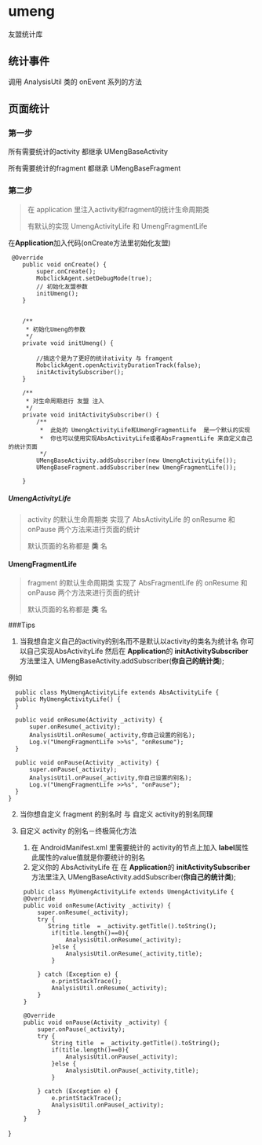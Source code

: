 # umeng
友盟统计库

##  统计事件
 调用 AnalysisUtil 类的 onEvent 系列的方法
 
## 页面统计
### 第一步
所有需要统计的activity 都继承  UMengBaseActivity

所有需要统计的fragment 都继承 UMengBaseFragment 

###  第二步 
> 在  application 里注入activity和fragment的统计生命周期类
>
> 有默认的实现  UmengActivityLife 和 UmengFragmentLife 

在**Application**加入代码(onCreate方法里初始化友盟)

```
 @Override
    public void onCreate() {
        super.onCreate();
        MobclickAgent.setDebugMode(true);
        // 初始化友盟参数
        initUmeng();
    }


    /**
     * 初始化Umeng的参数
     */
    private void initUmeng() {
       
        //搞这个是为了更好的统计ativity 与 framgent
        MobclickAgent.openActivityDurationTrack(false);
        initActivitySubscriber();
    }

    /**
     * 对生命周期进行 友盟 注入
     */
    private void initActivitySubscriber() {
        /**
         *  此处的 UmengActivityLife和UmengFragmentLife  是一个默认的实现  
         *  你也可以使用实现AbsActivityLife或者AbsFragmentLife 来自定义自己的统计页面 
         */
        UMengBaseActivity.addSubscriber(new UmengActivityLife());
        UMengBaseFragment.addSubscriber(new UmengFragmentLife());

    }
```



##### UmengActivityLife  
>  activity 的默认生命周期类 实现了  AbsActivityLife 的 onResume 和  onPause 两个方法来进行页面的统计
> 
> 默认页面的名称都是 **类** 名
> 

#### UmengFragmentLife
>  fragment 的默认生命周期类 实现了  AbsFragmentLife 的 onResume 和  onPause 两个方法来进行页面的统计
> 
> 默认页面的名称都是 **类** 名
> 
> 

###Tips
1. 当我想自定义自己的activity的别名而不是默认以activity的类名为统计名
  你可以自己实现AbsActivityLife 然后在 **Application**的 **initActivitySubscriber** 方法里注入 UMengBaseActivity.addSubscriber(**你自己的统计类**);
 
 例如
 
    
  ```
    public class MyUmengActivityLife extends AbsActivityLife {
    public MyUmengActivityLife() {
    }

    public void onResume(Activity _activity) {
        super.onResume(_activity);
        AnalysisUtil.onResume(_activity,你自己设置的别名);
        Log.v("UmengFragmentLife >>%s", "onResume");
    }

    public void onPause(Activity _activity) {
        super.onPause(_activity);
        AnalysisUtil.onPause(_activity,你自己设置的别名);
        Log.v("UmengFragmentLife >>%s", "onPause");
    }
}
  ```  
  
2. 当你想自定义 fragment 的别名时 与 自定义 activity的别名同理

3. 自定义  activity 的别名－终极简化方法
   1. 在 AndroidManifest.xml 里需要统计的 activity的节点上加入 **label**属性 此属性的value值就是你要统计的别名
   2. 定义你的 AbsActivityLife 在 在 **Application**的 **initActivitySubscriber** 方法里注入 UMengBaseActivity.addSubscriber(**你自己的统计类**);
   
   ```
    public class MyUmengActivityLife extends UmengActivityLife {
    @Override
    public void onResume(Activity _activity) {
        super.onResume(_activity);
        try {
           String title  = _activity.getTitle().toString();
            if(title.length()==0){
                AnalysisUtil.onResume(_activity);
            }else {
                AnalysisUtil.onResume(_activity,title); 
            }

        } catch (Exception e) {
            e.printStackTrace();
            AnalysisUtil.onResume(_activity);
        }
    }

    @Override
    public void onPause(Activity _activity) {
        super.onPause(_activity);
        try {
            String title  = _activity.getTitle().toString();
            if(title.length()==0){
                AnalysisUtil.onPause(_activity);
            }else {
                AnalysisUtil.onPause(_activity,title);
            }

        } catch (Exception e) {
            e.printStackTrace();
            AnalysisUtil.onPause(_activity);
        }
    }
}
   ```
  